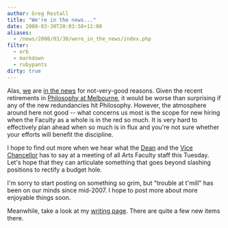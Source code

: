 ```yaml
---
author: Greg Restall
title: "We're in the news..."
date: 2008-03-30T20:03:58+11:00
aliases:
  - /news/2008/03/30/were_in_the_news/index.php
filter:
  - erb
  - markdown
  - rubypants
dirty: true
---
```


Alas, [we](http://www.arts.unimelb.edu.au/) are [in the news](http://www.theage.com.au/news/national/jobs-under-threat-at-melbourne-uni/2008/03/29/1206207499091.html) for not-very-good reasons.  Given the recent retirements in [Philosophy at Melbourne](http://www.philosophy.unimelb.edu.au), it would be worse than surprising if any of the new redundancies hit Philosophy.  However, the atmosphere around here not good -- what concerns us most is the scope for new hiring when the Faculty as a whole is in the red so much.  It is very hard to effectively plan ahead when so much is in flux and you're not sure whether your efforts will benefit the discipline.

I hope to find out more when we hear what the [Dean](http://www.arts.unimelb.edu.au/about/faculty/) and the [Vice Chancellor](http://www.unimelb.edu.au/about/seniorexec/davis.html) has to say at a meeting of all Arts Faculty staff this Tuesday.  Let's hope that they can articulate something that goes beyond slashing positions to rectify a budget hole.

I'm sorry to start posting on something so grim, but "trouble at t'mill" has been on our minds since mid-2007.  I hope to post more about more enjoyable things soon.

Meanwhile, take a look at my [writing page](http://consequently.org/writing/). There are quite a few new items there.



